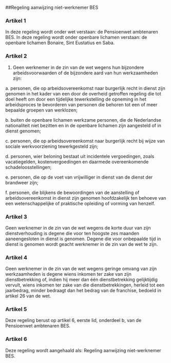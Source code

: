<meta http-equiv='Content-Type' content='text/html; charset=utf-8' />

##Regeling aanwijzing niet-werknemer BES

### Artikel  1  

In deze regeling wordt onder wet verstaan: de Pensioenwet ambtenaren BES. In deze regeling wordt onder openbare lichamen verstaan: de openbare lichamen Bonaire, Sint Eustatius en Saba. 

### Artikel  2  

1.  Geen werknemer in de zin van de wet wegens hun bijzondere arbeidsvoorwaarden of de bijzondere aard van hun werkzaamheden zijn: 

a. personen, die op arbeidsovereenkomst naar burgerlijk recht in dienst zijn genomen in het kader van een door de overheid getroffen regeling die tot doel heeft om door een tijdelijke tewerkstelling de opneming in het arbeidsproces te bevorderen van personen die behoren tot een of meer bepaalde groepen van werklozen;  

b. buiten de openbare lichamen werkzame personen, die de Nederlandse nationaliteit niet bezitten en in de openbare lichamen zijn aangesteld of in dienst genomen;  

c. personen, die op arbeidsovereenkomst naar burgerlijk recht bij wijze van sociale werkvoorziening tewerkgesteld zijn;  

d. personen, wier beloning bestaat uit incidentele vergoedingen, zoals vacatiegelden, kostenvergoedingen en daarmede overeenkomende schadeloosstellingen;  

e. personen, die op de voet van vrijwilliger in dienst van de dienst der brandweer zijn;  

f. personen, die blijkens de bewoordingen van de aanstelling of arbeidsovereenkomst in dienst zijn genomen hoofdzakelijk ten behoeve van een wetenschappelijke of praktische opleiding of vorming van henzelf.    

### Artikel  3  

Geen werknemer in de zin van de wet wegens de korte duur van zijn dienstverhouding is degene die voor ten hoogste zes maanden aaneengesloten in dienst is genomen. Degene die voor onbepaalde tijd in dienst is genomen wordt geacht werknemer in de zin van de wet te zijn. 

### Artikel  4  

Geen werknemer in de zin van de wet wegens geringe omvang van zijn werkzaamheden is degene wiens inkomen ter zake van zijn dienstbetrekking of, indien hij meer dan één dienstbetrekking gelijktijdig vervult, wiens inkomen ter zake van die dienstbetrekkingen, herleid tot een jaarbedrag, minder bedraagt dan het bedrag van de franchise, bedoeld in artikel 26 van de wet. 

### Artikel  5  

Deze regeling berust op artikel 6, eerste lid, onderdeel b, van de Pensioenwet ambtenaren BES. 

### Artikel  6  

Deze regeling wordt aangehaald als: Regeling aanwijzing niet-werknemer BES. 
